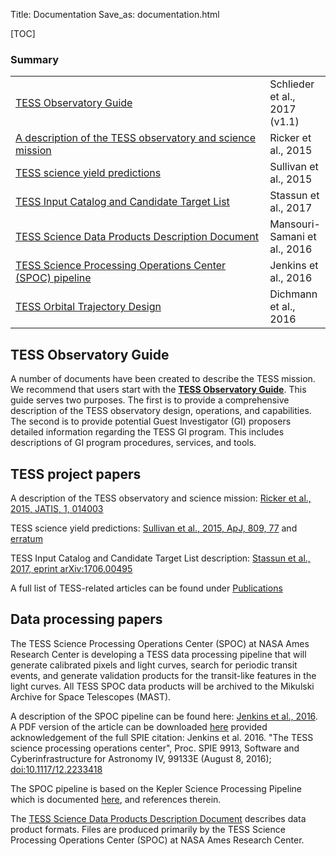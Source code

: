 Title: Documentation
Save_as: documentation.html

[TOC]

### Summary
<table class="table table-striped table-hover" style="max-width:55em;">

  <tr>
    <td style="width: 35em;"><a href='docs/TESS_observatory_guide_v1.1.pdf'>TESS Observatory Guide</a></td>
    <td>Schlieder et al., 2017 (v1.1)</td>
  </tr>

  <tr>
    <td style="width: 35em;"><a href='http://adsabs.harvard.edu/abs/2015JATIS...1a4003R'>A description of the TESS observatory and science mission</a></td>
    <td>Ricker et al., 2015</td>
  </tr>

  <tr>
    <td style="width: 35em;"><a href='http://adsabs.harvard.edu/abs/2015ApJ...809...77S'>TESS science yield predictions</a></td>
    <td>Sullivan et al., 2015</td>
  </tr>

  <tr>
    <td style="width: 35em;"><a href='http://adsabs.harvard.edu/abs/2017arXiv170600495S'>TESS Input Catalog and Candidate Target List</a></td>
    <td>Stassun et al., 2017</td>
  </tr>

  <tr>
    <td style="width: 35em;"><a href='https://archive.stsci.edu/missions/tess/doc/EXP-TESS-ARC-ICD-TM-0014.pdf'>TESS Science Data Products Description Document</a></td>
    <td>Mansouri-Samani et al., 2016</td>
  </tr>

  <tr>
    <td style="width: 35em;"><a href='docs/jenkinsSPIE2016-copyright.pdf'>TESS Science Processing Operations Center (SPOC) pipeline</a></td>
    <td>Jenkins et al., 2016</td>
  </tr>

  <tr>
    <td style="width: 35em;"><a href='https://ntrs.nasa.gov/archive/nasa/casi.ntrs.nasa.gov/20160010502.pdf'>TESS Orbital Trajectory Design</a></td>
    <td>Dichmann et al., 2016</td>
  </tr>

</table>


## TESS Observatory Guide
A number of documents have been created to describe the TESS mission. We recommend that users start with the **[TESS Observatory Guide](docs/TESS_observatory_guide_v1.1.pdf)**. This guide serves two purposes. The first is to provide a comprehensive description of the TESS observatory design, operations, and capabilities. The second is to provide potential Guest Investigator (GI) proposers detailed information regarding the TESS GI program. This includes descriptions of GI program procedures, services, and tools. 


## TESS project papers

A description of the TESS observatory and science mission: [Ricker et al., 2015, JATIS, 1, 014003](http://adsabs.harvard.edu/abs/2015JATIS...1a4003R)
 
TESS science yield predictions: [Sullivan et al., 2015, ApJ, 809, 77](http://adsabs.harvard.edu/abs/2015ApJ...809...77S) and [erratum](http://adsabs.harvard.edu/abs/2017ApJ...837...99S)
 
TESS Input Catalog and Candidate Target List description: [Stassun et al., 2017, eprint arXiv:1706.00495](http://adsabs.harvard.edu/abs/2017arXiv170600495S)


A full list of TESS-related articles can be found under [Publications](publications.html)


## Data processing papers

The TESS Science Processing Operations Center (SPOC) at NASA Ames Research Center is developing a TESS data processing pipeline that will generate calibrated pixels and light curves, search for periodic transit events, and generate validation products for the transit-like features in the light curves. All TESS SPOC data products will be archived to the Mikulski Archive for Space Telescopes (MAST).

A description of the SPOC pipeline can be found here: [Jenkins et al., 2016](http://adsabs.harvard.edu/abs/2016SPIE.9913E..3EJ). A PDF version of the article can be downloaded [here](docs/jenkinsSPIE2016-copyright.pdf) provided acknowledgement of the full SPIE citation: Jenkins et al. 2016. "The TESS science processing operations center", Proc. SPIE 9913, Software and Cyberinfrastructure for Astronomy IV, 99133E (August 8, 2016); [doi:10.1117/12.2233418](http://dx.doi.org/10.1117/12.2233418) 

The SPOC pipeline is based on the Kepler Science Processing Pipeline which is documented [here](http://adsabs.harvard.edu/abs/2010ApJ...713L..87J), and references therein.

The [TESS Science Data Products Description Document](https://archive.stsci.edu/missions/tess/doc/EXP-TESS-ARC-ICD-TM-0014.pdf) describes data product formats. Files are produced primarily by the TESS Science Processing Operations Center (SPOC) at NASA Ames Research Center.





<!-- ## Additional Links

[NASA TESS homepage](https://tess.gsfc.nasa.gov/)

[MIT TESS website](http://tess.mit.edu/)

[TESS GI Program website](https://heasarc.gsfc.nasa.gov/docs/tess/)

[TESS GI Program ROSES Solicitation](https://nspires.nasaprs.com/external/solicitations/summary.do?method=init&solId={7136D288-E4F8-8657-F280-6A4318467883}&path=open)   (TBD)

[TESS GI RPS page](https://heasarc.gsfc.nasa.gov/ark/tess/)  (TBD)

[TESS public data access at MAST](https://archive.stsci.edu/tess/) -->
 








